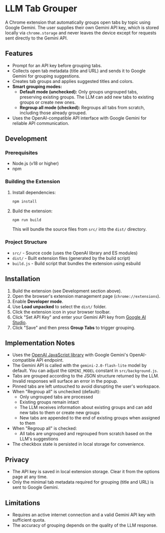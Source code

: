 # LLM Tab Grouper

A Chrome extension that automatically groups open tabs by topic using Google Gemini. The user supplies their own Gemini API key, which is stored locally via `chrome.storage` and never leaves the device except for requests sent directly to the Gemini API.

## Features
- Prompt for an API key before grouping tabs.
- Collects open tab metadata (title and URL) and sends it to Google Gemini for grouping suggestions.
- Creates tab groups and applies suggested titles and colors.
- **Smart grouping modes:**
  - **Default mode (unchecked):** Only groups ungrouped tabs, preserving existing groups. The LLM can add new tabs to existing groups or create new ones.
  - **Regroup all mode (checked):** Regroups all tabs from scratch, including those already grouped.
- Uses the OpenAI-compatible API interface with Google Gemini for reliable API communication.

## Development

### Prerequisites
- Node.js (v18 or higher)
- npm

### Building the Extension
1. Install dependencies:
   ```bash
   npm install
   ```

2. Build the extension:
   ```bash
   npm run build
   ```
   This will bundle the source files from `src/` into the `dist/` directory.

### Project Structure
- `src/` - Source code (uses the OpenAI library and ES modules)
- `dist/` - Built extension files (generated by the build script)
- `build.js` - Build script that bundles the extension using esbuild

## Installation
1. Build the extension (see Development section above).
2. Open the browser's extension management page (`chrome://extensions`).
3. Enable **Developer mode**.
4. Use **Load unpacked** to select the `dist/` folder.
5. Click the extension icon in your browser toolbar.
6. Click "Set API Key" and enter your Gemini API key from [Google AI Studio](https://aistudio.google.com/app/apikey).
7. Click "Save" and then press **Group Tabs** to trigger grouping.

## Implementation Notes
- Uses the [OpenAI JavaScript library](https://platform.openai.com/docs/libraries) with Google Gemini's OpenAI-compatible API endpoint.
- The Gemini API is called with the `gemini-2.0-flash-lite` model by default. You can adjust the `GEMINI_MODEL` constant in `src/background.js`.
- Tabs are grouped according to the JSON structure returned by the LLM. Invalid responses will surface an error in the popup.
- Pinned tabs are left untouched to avoid disrupting the user's workspace.
- When "Regroup all" is unchecked (default):
  - Only ungrouped tabs are processed
  - Existing groups remain intact
  - The LLM receives information about existing groups and can add new tabs to them or create new groups
  - New tabs are appended to the end of existing groups when assigned to them
- When "Regroup all" is checked:
  - All tabs are ungrouped and regrouped from scratch based on the LLM's suggestions
- The checkbox state is persisted in local storage for convenience.

## Privacy
- The API key is saved in local extension storage. Clear it from the options page at any time.
- Only the minimal tab metadata required for grouping (title and URL) is sent to Google Gemini.

## Limitations
- Requires an active internet connection and a valid Gemini API key with sufficient quota.
- The accuracy of grouping depends on the quality of the LLM response.
